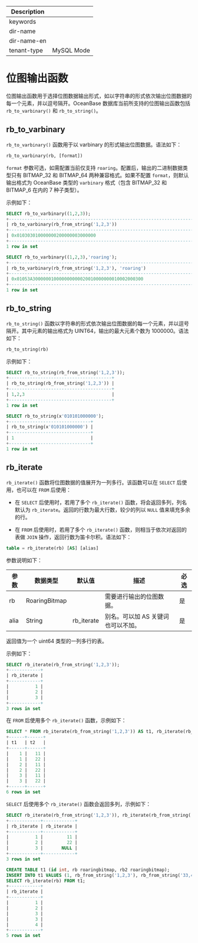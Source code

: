 | Description   |                 |
|---------------|-----------------|
| keywords      |                 |
| dir-name      |                 |`
| dir-name-en   |                 |
| tenant-type   | MySQL Mode      |

# 位图输出函数

位图输出函数用于选择位图数据输出形式，如以字符串的形式依次输出位图数据的每一个元素，并以逗号隔开。OceanBase 数据库当前所支持的位图输出函数包括 `rb_to_varbinary()` 和 `rb_to_string()`。

## rb_to_varbinary
 
`rb_to_varbinary()` 函数用于以 varbinary 的形式输出位图数据。语法如下：

```sql
rb_to_varbinary(rb, [format])
```

`format` 参数可选，如需配置当前仅支持 `roaring`。配置后，输出的二进制数据类型只有 BITMAP_32 和 BITMAP_64 两种兼容格式。如果不配置 `format`，则默认输出格式为 OceanBase 类型的 `varbinary` 格式（包含 BITMAP_32 和 BITMAP_6 在内的 7 种子类型）。

示例如下：

```sql
SELECT rb_to_varbinary((1,2,3));
+------------------------------------------------------------------------------------+
| rb_to_varbinary(rb_from_string('1,2,3'))                                           |
+------------------------------------------------------------------------------------+
| 0x010303010000000200000003000000                                                   |
+------------------------------------------------------------------------------------+
1 row in set
```

```sql
SELECT rb_to_varbinary((1,2,3),'roaring');
+----------------------------------------------------------------------------------------------------------+
| rb_to_varbinary(rb_from_string('1,2,3'), 'roaring')                                                      |
+----------------------------------------------------------------------------------------------------------+
| 0x01053A300000010000000000020010000000010002000300                                                       |
+----------------------------------------------------------------------------------------------------------+
1 row in set
```

## rb_to_string

`rb_to_string()` 函数以字符串的形式依次输出位图数据的每一个元素，并以逗号隔开。其中元素的输出格式为 UINT64，输出的最大元素个数为 1000000。语法如下：

```sql
rb_to_string(rb)
```

示例如下：

```sql
SELECT rb_to_string(rb_from_string('1,2,3'));
+---------------------------------------+
| rb_to_string(rb_from_string('1,2,3')) |
+---------------------------------------+
| 1,2,3                                 |
+---------------------------------------+
1 row in set
```

```sql
SELECT rb_to_string(x'010101000000');
+-------------------------------+
| rb_to_string(x'010101000000') |
+-------------------------------+
| 1                             |
+-------------------------------+
1 row in set
```

## rb_iterate

`rb_iterate()` 函数将位图数据的值展开为一列多行。该函数可以在 `SELECT` 后使用，也可以在 `FROM` 后使用：

* 在 `SELECT` 后使用时，若用了多个 `rb_iterate()` 函数，将会返回多列，列名默认为 `rb_iterate`。返回的行数为最大行数，较少的列以 `NULL` 值来填充多余的行。

* 在 `FROM` 后使用时，若用了多个 `rb_iterate()` 函数，则相当于依次对返回的表做 `JOIN` 操作，返回行数为笛卡尔积。语法如下：

```sql
table = rb_iterate(rb) [AS] [alias]
```

参数说明如下：

|  **参数** | **数据类型**  |  **默认值** |  **描述** |  **必选** |
|---|---|---|---|---|
|  rb | RoaringBitmap |   | 需要进行输出的位图数据。  | 是  |
|  alia | String |  rb_iterate | 别名。可以加 AS 关键词也可以不加。  | 是  |

返回值为一个 uint64 类型的一列多行的表。

示例如下：

```sql
SELECT rb_iterate(rb_from_string('1,2,3'));
+------------+
| rb_iterate |
+------------+
|          1 |
|          2 |
|          3 |
+------------+
3 rows in set
```

在 `FROM` 后使用多个 `rb_iterate()` 函数，示例如下：

```sql
SELECT * FROM rb_iterate(rb_from_string('1,2,3')) AS t1, rb_iterate(rb_from_string('11,22')) AS t2;
+------+------+
| t1   | t2   |
+------+------+
|    1 |   11 |
|    1 |   22 |
|    2 |   11 |
|    2 |   22 |
|    3 |   11 |
|    3 |   22 |
+------+------+
6 rows in set
```

`SELECT` 后使用多个 `rb_iterate()` 函数会返回多列，示例如下：

```sql
SELECT rb_iterate(rb_from_string('1,2,3')), rb_iterate(rb_from_string('11,22'));
+------------+------------+
| rb_iterate | rb_iterate |
+------------+------------+
|          1 |         11 |
|          2 |         22 |
|          3 |       NULL |
+------------+------------+
3 rows in set
```

```sql
CREATE TABLE t1 (id int, rb roaringbitmap, rb2 roaringbitmap);
INSERT INTO t1 VALUES (1, rb_from_string('1,2,3'), rb_from_string('33,44')),(2, rb_from_string('3,4'), rb_from_string('44,55,66'));
SELECT rb_iterate(rb) FROM t1;
+------------+
| rb_iterate |
+------------+
|          1 |
|          2 |
|          3 |
|          3 |
|          4 |
+------------+
5 rows in set
```